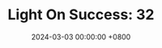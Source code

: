 ---
title: "Light On Success: 32"
date: 2024-03-03 00:00:00 +0800
categories: [Blogging]
tag: [Blogging]
image: https://pbs.twimg.com/media/GHCqnp6XUAAcpGX?format=jpg&name=large
---